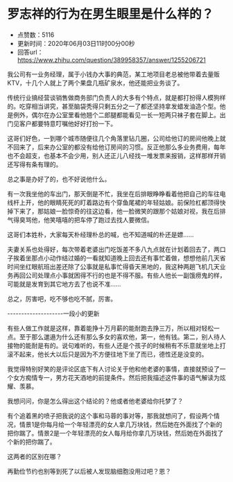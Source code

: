 # 罗志祥的行为在男生眼里是什么样的？
- 点赞数：5116
- 更新时间：2020年06月03日11时00分00秒
- 回答url：https://www.zhihu.com/question/389958357/answer/1255206721
<body>
 <p data-pid="Qk53tXlm">我公司有一业务经理，属于小钱办大事的典范，某工地项目老总被他带着去量贩KTV，十几个人就上了两个果盘几瓶矿泉水，他还能把业务谈了。</p>
 <p data-pid="noOwXd0k">传统行业搞经营谈销售做商务部门负责人的大多有个特点，就是都打扮得人模狗样的。吃穿相当讲究，甚至脑袋秃得只剩五分之一了都还坚持拿发蜡发油造个型。他是例外，偶尔在办公室里看他翘个二郎腿都能看见一长一短两只袜子套在脚上。出门见客户都要特意叮嘱他好好打扮一下。</p>
 <p data-pid="GMoWfFxW">这哥们好色，一到哪个城市随便往几个角落里钻几圈，公司给他订的房间他晚上就不回来了，后来办公室的都没有给他订房间的习惯。反正他那么多业务费用，每年也不会超支，也基本不会少用，别人还正儿八经找一堆发票来报销，这样那样开销还写得有条有理的。</p>
 <p data-pid="HboLY23b">总之事是办好了的，也不好说他什么。</p>
 <p data-pid="wBFpyFyI">有一次我坐他的车出门，那天倒是不忙，我坐在后排眼睁睁看着他把自己的车往电线杆上开，他的眼睛死死的盯着路边有个穿鱼尾裙的年轻姑娘。前保险杠都顶得快掉下来了，那姑娘一脸惊奇的往这边看，他一脸微笑的跟那个姑娘对视，我在后排气得臭骂他，他笑嘻嘻的把车停了跑过去找人要微信。</p>
 <p data-pid="xo1Z6GDb">这哥们本姓朴，大家每天朴经理朴总的喊，也不知道喊的朴还是嫖……</p>
 <p data-pid="XqVIupeb">夫妻关系也处得好，每次带着老婆出门吃饭差不多八九点就在计划着回去了，两口子挨着坐那点小动作结过婚的一看就知道晚上回去还有事忙着做，想想他前几天省时间坐红眼航班出差还除了公事就是私事忙得昏天黑地的，我这种两趟飞机几天业务再回公司处理点小事就困得不行的也是不得不服。有些人他长一副饿痨鬼的样，可能就是发育到其它地方去了也说不准……</p>
 <p data-pid="m3ruOUC6">总之，厉害吧，吃不够也吃不腻，厉害。</p>
 <p data-pid="zVUceetZ">--------------------一段小的更新</p>
 <p data-pid="7Skrqwur">有些人做工作就是这样，靠着能挣十万月薪的能耐跑去挣三万，所以相对轻松一点。至于那么邋遢为什么还有那么多女的喜欢他，第一，他有钱。第二，别人待人接物的能耐是有的。说句难听的，有些人还是个孩子的时候稍有不乐意就坐地上打滚不起来，他长大以后只是因为不方便往地下坐了而已，德性还是没变的。</p>
 <p data-pid="FoY5n3Wb">我觉得特别好笑的是评论区底下有人讨论关于他和他老婆的事情，直接就预设了一个女方痴情专一，男方花天酒地的前提条件。然后把我描述这件事的语气解读为炫耀、羡慕。</p>
 <p data-pid="aQ_pvInJ">我想问问，你是怎么得出这个结论的？他或者他老婆给你托梦了？</p>
 <p data-pid="53F-txQS">有个追着黑的喷子把我说的这个事和马蓉的事对等，那我就想问了，假设两个情况，情景1是你每月给一个年轻漂亮的女人拿几万块钱，然后她在外面找了个新的把你踹了。情景2是一个年轻漂亮的女人每月给你拿几万块钱，然后她在外面找了个新的把你踹了。</p>
 <p data-pid="HLW4gatU">这两者的区别在哪？</p>
 <p data-pid="qqlc7ryO">再勤俭节约也别等到死了以后被人发现脑细胞没用过吧？恩？</p>
 <p></p>
</body>